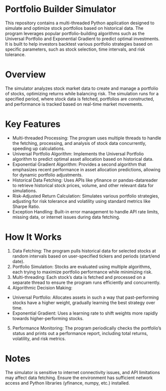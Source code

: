 # Portfolio Builder Simulator
This repository contains a multi-threaded Python application designed to simulate and optimize stock portfolios based on historical data. The program leverages popular portfolio-building algorithms such as the Universal Portfolio and Exponential Gradient to predict optimal investments. It is built to help investors backtest various portfolio strategies based on specific parameters, such as stock selection, time intervals, and risk tolerance.

# Overview
The simulator analyzes stock market data to create and manage a portfolio of stocks, optimizing returns while balancing risk. The simulation runs for a specified period, where stock data is fetched, portfolios are constructed, and performance is tracked based on real-time market movements.

# Key Features
* Multi-threaded Processing: The program uses multiple threads to handle the fetching, processing, and analysis of stock data concurrently, speeding up calculations.
* Universal Portfolio Algorithm: Implements the Universal Portfolio algorithm to predict optimal asset allocation based on historical data.
* Exponential Gradient Algorithm: Provides a second algorithm that emphasizes recent performance in asset allocation predictions, allowing for dynamic portfolio adjustments.
* Historical Data Fetching: Uses APIs like yfinance or pandas-datareader to retrieve historical stock prices, volume, and other relevant data for simulations.
* Risk-Adjusted Return Calculation: Simulates various portfolio strategies, adjusting for risk tolerance and volatility using standard metrics like Sharpe Ratio.
* Exception Handling: Built-in error management to handle API rate limits, missing data, or internet issues during data fetching.

# How It Works
1) Data Fetching: The program pulls historical data for selected stocks at random intervals based on user-specified tickers and periods (start/end date).
2) Portfolio Simulation: Stocks are evaluated using multiple algorithms, each trying to maximize portfolio performance while minimizing risk.
3) Multi-threading: Each stock’s data is fetched and processed on a separate thread to ensure the program runs efficiently and concurrently.
4) Algorithmic Decision Making:
* Universal Portfolio: Allocates assets in such a way that past-performing stocks have a higher weight, gradually learning the best strategy over time.
* Exponential Gradient: Uses a learning rate to shift weights more rapidly towards higher-performing stocks.
5) Performance Monitoring: The program periodically checks the portfolio’s status and prints out a performance report, including total returns, volatility, and risk metrics.

# Notes
The simulator is sensitive to internet connectivity issues, and API limitations may affect data fetching. Ensure the environment has sufficient network access and Python libraries (yfinance, numpy, etc.) installed.

